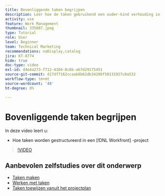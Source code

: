 ```yaml
---
title: Bovenliggende taken begrijpen
description: Leer hoe de taken gebruikend een ouder-kind verhouding in een project van Workfront gestructureerd zijn.
activity: use
feature: Work Management
thumbnail: 335087.jpeg
type: Tutorial
role: User
level: Beginner
team: Technical Marketing
recommendations: noDisplay,catalog
jira: KT-8774
hide: true
doc-type: video
exl-id: d4e4a273-f712-4104-8c6b-ab7d29175451
source-git-commit: d17df7162ccaab6b62db34209f50131927c0a532
workflow-type: tm+mt
source-wordcount: '48'
ht-degree: 0%

---
```


# Bovenliggende taken begrijpen

In deze video leert u:

* Hoe taken worden gestructureerd in een [!DNL Workfront] -project

>[!VIDEO](https://video.tv.adobe.com/v/3445602/?quality=12&learn=on&enablevpops&captions=dut)

## Aanbevolen zelfstudies over dit onderwerp

* [Taken maken](/help/manage-work/tasks/how-to-create-tasks.md)
* [Werken met taken](/help/manage-work/tasks/work-with-tasks.md)
* [Taken toewijzen vanuit het projectplan](/help/manage-work/tasks/assign-tasks-from-the-project-plan.md)
